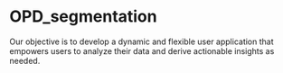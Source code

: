 # OPD_segmentation
Our objective is to develop a dynamic and flexible user application that empowers
users to analyze their data and derive actionable insights as needed.